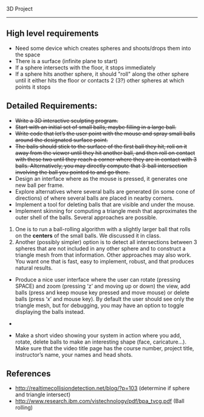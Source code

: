 3D Project
***

## High level requirements
 * Need some device which creates spheres and shoots/drops them into the
   space
 * There is a surface (infinite plane to start)
 * If a sphere intersects with the floor, it stops immediately
 * If a sphere hits another sphere, it should "roll" along the other
   sphere until it either hits the floor or contacts 2 (3?) other
spheres at which points it stops

## Detailed Requirements:
 * ~~Write a 3D interactive sculpting program.~~
 * ~~Start with an initial set of small balls, maybe filling in a large ball.~~
 * ~~Write code that let’s the user point with the mouse and spray small balls around the designated surface point.~~
 * ~~The balls should stick to the surface of the first ball they hit, roll on it away from the viewer until they hit another ball, and then roll on contact with these two until they reach a corner where they are in contact with 3 balls. Alternatively, you may directly compute that 3-ball intersection involving the ball you pointed to and go there.~~
 * Design an interface where as the mouse is pressed, it generates one new ball per frame. 
 * Explore alternatives where several balls are generated (in some cone of directions) of where several balls are placed in nearby corners.
 * Implement a tool for deleting balls that are visible and under the mouse.
 * Implement skinning for computing a triangle mesh that approximates the outer shell of the balls. Several approaches are possible. 
  1. One is to run a ball-rolling algorithm with a slightly larger ball that rolls on the **centers** of the small balls. We discussed it in class. 
  2. Another (possibly simpler) option is to detect all intersections between 3 spheres that are not included in any other sphere and to construct a triangle mesh from that information. Other approaches may also work. You want one that is fast, easy to implement, robust, and that produces natural results.
 * Produce a nice user interface where the user can rotate (pressing SPACE) and zoom (pressing ‘z’ and moving up or down) the view, add balls (press and keep mouse key pressed and move mouse) or delete balls (press ‘x’ and mouse key). By default the user should see only the triangle mesh, but for debugging, you may have an option to toggle displaying the balls instead.
 * ~~~Add a key for exporting (saving to file) the balls and a key for exporting the triangle mesh in my .vts format (#vs, 3 vertex coordinates separated by ‘,’ for the vertices, one vertex per line, #ts, and 3 vertex indices separated by ‘,’ for the triangles, one triangle per line. Create and save 2 models: something that looks like a human face and something that has genus 2.~~~
 * Make a short video showing your system in action where you add, rotate, delete balls to make an interesting shape (face, caricature…). Make sure that the video title page has the course number, project title, instructor’s name, your names and head shots.

## References

 * http://realtimecollisiondetection.net/blog/?p=103 (determine if sphere and triangle intersect)
 * http://www.research.ibm.com/vistechnology/pdf/bpa_tvcg.pdf (Ball rolling) 